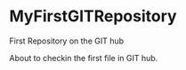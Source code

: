 # MyFirstGITRepository
First Repository on the GIT hub

About to checkin the first file in GIT hub.
